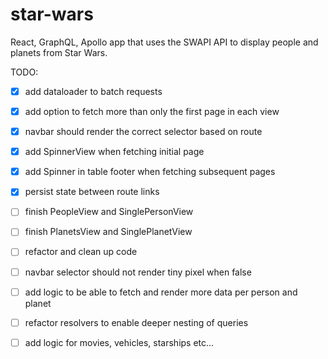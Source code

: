 # star-wars
React, GraphQL, Apollo app that uses the SWAPI API to display people and planets from Star Wars. 

TODO:
- [x] add dataloader to batch requests
- [x] add option to fetch more than only the first page in each view
- [x] navbar should render the correct selector based on route
- [x] add SpinnerView when fetching initial page
- [x] add Spinner in table footer when fetching subsequent pages
- [x] persist state between route links
- [ ] finish PeopleView and SinglePersonView
- [ ] finish PlanetsView and SinglePlanetView
- [ ] refactor and clean up code
- [ ] navbar selector should not render tiny pixel when false
- [ ] add logic to be able to fetch and render more data per person and planet
- [ ] refactor resolvers to enable deeper nesting of queries
- [ ] add logic for movies, vehicles, starships etc...

